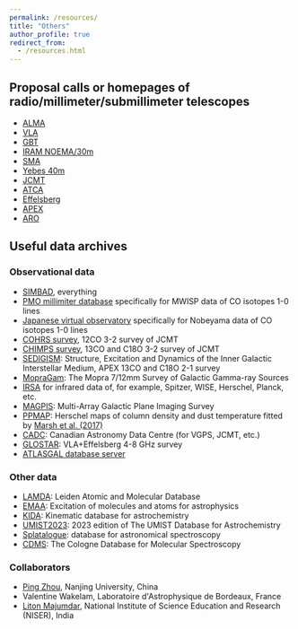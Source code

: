 ```yaml
---
permalink: /resources/
title: "Others"
author_profile: true
redirect_from: 
  - /resources.html
---
```


## Proposal calls or homepages of radio/millimeter/submillimeter telescopes
* [ALMA](https://almascience.nrao.edu/proposing/call-for-proposals)
* [VLA](https://greenbankobservatory.org/science/gbt-observers/proposals/)
* [GBT](https://greenbankobservatory.org/science/gbt-observers/proposals/)
* [IRAM NOEMA/30m](https://iram-institute.org/science-portal/proposals/call-for-proposals/)
* [SMA](http://sma1.sma.hawaii.edu/smaoc.html)
* [Yebes 40m](https://rt40m.oan.es/)
* [JCMT](https://www.eaobservatory.org/jcmt/proposals/)
* [ATCA](https://www.narrabri.atnf.csiro.au/observing/)
* [Effelsberg](https://www.mpifr-bonn.mpg.de/247288/Call-for-proposals)
* [APEX](https://www.apex-telescope.org/ns/proposing/)
* [ARO](https://aro.as.arizona.edu/?q=observing-aro/proposals)

## Useful data archives
### Observational data
* [SIMBAD](https://simbad.u-strasbg.fr/simbad/), everything
* [PMO millimiter database](http://www.radioast.nsdc.cn/index.php) specifically for MWISP data of CO isotopes 1-0 lines
* [Japanese virtual observatory](https://jvo.nao.ac.jp/portal/v2/) specifically for Nobeyama data of CO isotopes 1-0 lines
* [COHRS survey](https://www.canfar.net/citation/landing?doi=22.0078), 12CO 3-2 survey of JCMT
* [CHIMPS survey](https://www.canfar.net/citation/landing?doi=16.0001), 13CO and C18O 3-2 survey of JCMT
* [SEDIGISM](https://sedigism.mpifr-bonn.mpg.de/index.html): Structure, Excitation and Dynamics of the Inner Galactic Interstellar Medium, APEX 13CO and C18O 2-1 survey
* [MopraGam](http://www.physics.adelaide.edu.au/astrophysics/MopraGam/): The Mopra 7/12mm Survey of Galactic Gamma-ray Sources
* [IRSA](https://irsa.ipac.caltech.edu/frontpage/) for infrared data of, for example, Spitzer, WISE, Herschel, Planck, etc.
* [MAGPIS](https://third.ucllnl.org/gps/): Multi-Array Galactic Plane Imaging Survey
* [PPMAP](http://www.astro.cardiff.ac.uk/research/ViaLactea/): Herschel maps of column density and dust temperature fitted by [Marsh et al. (2017)](https://ui.adsabs.harvard.edu/abs/2017MNRAS.471.2730M/abstract)
* [CADC](https://www.cadc-ccda.hia-iha.nrc-cnrc.gc.ca/en/search/): Canadian Astronomy Data Centre (for VGPS, JCMT, etc.)
* [GLOSTAR](https://glostar.mpifr-bonn.mpg.de/glostar/): VLA+Effelsberg 4-8 GHz survey
* [ATLASGAL database server](https://atlasgal.mpifr-bonn.mpg.de/cgi-bin/ATLASGAL_DATABASE.cgi)

### Other data
* [LAMDA](https://home.strw.leidenuniv.nl/~moldata/): Leiden Atomic and Molecular Database
* [EMAA](https://emaa.osug.fr/): Excitation of molecules and atoms for astrophysics
* [KIDA](https://kida.astrochem-tools.org/): Kinematic database for astrochemistry
* [UMIST2023](https://umistdatabase.net/): 2023 edition of The UMIST Database for Astrochemistry
* [Splatalogue](https://splatalogue.online/): database for astronomical spectroscopy
* [CDMS](https://cdms.astro.uni-koeln.de/): The Cologne Database for Molecular Spectroscopy

### Collaborators
* [Ping Zhou](https://astronomy.nju.edu.cn/szll/szgk/fjs/20220606/i223379.html), Nanjing University, China
* Valentine Wakelam, Laboratoire d'Astrophysique de Bordeaux, France
* [Liton Majumdar](https://niser.ac.in/~liton/), National Institute of Science Education and Research (NISER), India



